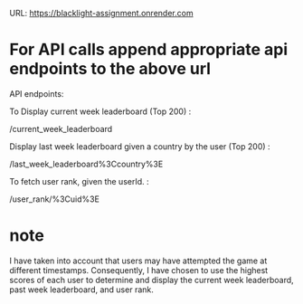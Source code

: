 URL: https://blacklight-assignment.onrender.com

# For API calls append appropriate api endpoints to the above url

API endpoints:

To Display current week leaderboard (Top 200) : 

/current_week_leaderboard

Display last week leaderboard given a country by the user (Top 200) : 

/last_week_leaderboard%3Ccountry%3E

To fetch user rank, given the userId. : 

/user_rank/%3Cuid%3E

# note
I have taken into account that users may have attempted the game at different timestamps. Consequently, I have chosen to use the highest scores of each user to determine and display the current week leaderboard, past week leaderboard, and user rank.
